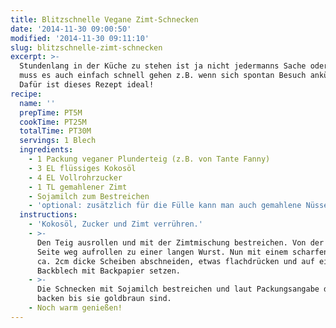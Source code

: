 ```yaml
---
title: Blitzschnelle Vegane Zimt-Schnecken
date: '2014-11-30 09:00:50'
modified: '2014-11-30 09:11:10'
slug: blitzschnelle-zimt-schnecken
excerpt: >-
  Stundenlang in der Küche zu stehen ist ja nicht jedermanns Sache oder manchmal
  muss es auch einfach schnell gehen z.B. wenn sich spontan Besuch ankündigt.
  Dafür ist dieses Rezept ideal!
recipe:
  name: ''
  prepTime: PT5M
  cookTime: PT25M
  totalTime: PT30M
  servings: 1 Blech
  ingredients:
    - 1 Packung veganer Plunderteig (z.B. von Tante Fanny)
    - 3 EL flüssiges Kokosöl
    - 4 EL Vollrohrzucker
    - 1 TL gemahlener Zimt
    - Sojamilch zum Bestreichen
    - 'optional: zusätzlich für die Fülle kann man auch gemahlene Nüsse verwenden'
  instructions:
    - 'Kokosöl, Zucker und Zimt verrühren.'
    - >-
      Den Teig ausrollen und mit der Zimtmischung bestreichen. Von der langen
      Seite weg aufrollen zu einer langen Wurst. Nun mit einem scharfen Messer
      ca. 2cm dicke Scheiben abschneiden, etwas flachdrücken und auf ein
      Backblech mit Backpapier setzen.
    - >-
      Die Schnecken mit Sojamilch bestreichen und laut Packungsangabe des Teiges
      backen bis sie goldbraun sind.
    - Noch warm genießen!
---
```


